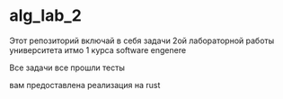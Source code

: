 # alg_lab_2
Этот репозиторий включай в себя задачи 2ой лабораторной работы университета итмо 1 курса software engenere

Все задачи все прошли тесты

вам предоставлена реализация на rust